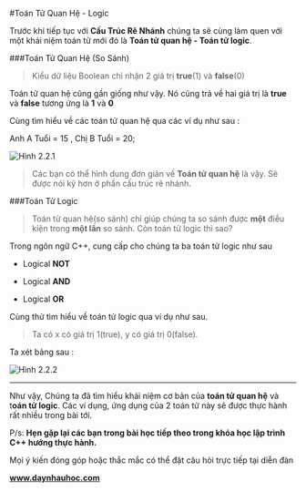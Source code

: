 #Toán Tử Quan Hệ - Logic

Trước khi tiếp tục với **Cấu Trúc Rẽ Nhánh** chúng ta sẽ cùng làm quen với một khái niệm toán tử mới đó là 
**Toán tử quan hệ - Toán tử logic**.

###Toán Tử Quan Hệ (So Sánh)

> Kiểu dữ liệu Boolean chỉ nhận 2 giá trị **true**(1) và **false**(0)

Toán tử quan hệ cũng gần giống như vậy. Nó cũng trả về hai giá trị là **true** và **false** tương ứng là **1** và **0**

Cùng tìm hiểu về các toán tử quan hệ qua các ví dụ như sau : 

 Anh A Tuổi = 15 , Chị B Tuổi = 20;

![Hình 2.2.1](/Images/2.2/2.2.1.png?raw=true)

>Các bạn có thể hình dung đơn giản về **Toán tử quan hệ** là vậy. Sẽ được nói kỹ hơn ở phần cấu trúc rẽ nhánh.

###Toán Tử Logic

 > Toán tử quan hệ(so sánh) chỉ giúp chúng ta so sánh được **một** điều kiện trong **một lần** so sánh. Còn toán tử logic thì sao?

Trong ngôn ngữ C++, cung cấp cho chúng ta ba toán tử logic như sau 

* Logical **NOT** 

* Logical **AND** 

* Logical **OR**
	
Cùng thử tìm hiểu về toán tử logic qua ví dụ như sau.
 
>Ta có  x có giá trị 1(true), y có giá trị 0(false). 

Ta xét bảng sau : 

![Hình 2.2.2](/Images/2.2/2.2.2.png?raw=true)


----------

Như vậy, Chúng ta đã tìm hiểu khái niệm cơ bản của **toán tử quan hệ** và t**oán tử logic**.
Các ví dụng, ứng dụng của 2 toán tử này sẽ được thực hành rất nhiều trong bài tới.

P/s: **Hẹn gặp lại các bạn trong bài học tiếp theo trong khóa học lập trình C++ hướng thực hành.**


Mọi ý kiến đóng góp hoặc thắc mắc có thể đặt câu hỏi trực tiếp tại diễn đàn 

**www.daynhauhoc.com**
